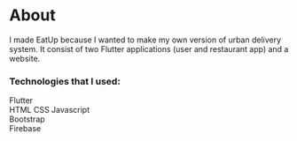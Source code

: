 # About
I made EatUp because I wanted to make my own version of urban delivery system. It consist of two Flutter applications (user and restaurant app) and a website.  

### Technologies that I used:

Flutter  
HTML CSS Javascript  
Bootstrap  
Firebase  
